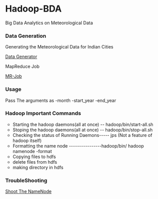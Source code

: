 # Hadoop-BDA
Big Data Analytics on Meteorological Data

<h3>Data Generation</h3>
<p>Generating the Meteorological Data for Indian Cities</p>
<p><a href="https://github.com/wolfdale/Hadoop-BDA/blob/master/Data_generator.py">Data Generator</a>
</p>
<p>MapReduce Job</p>
</p><a href="https://github.com/wolfdale/Hadoop-BDA/tree/master/MR-Job">MR-Job</a>
<p><h3>Usage</h3></p>
<p> Pass The arguments as -month -start_year -end_year  </p>

<h3>Hadoop Important Commands</h3>
<p><ul style="list-style-type:circle">
  <li>Starting the hadoop daemons(all at once) -- hadoop/bin/start-all.sh</li>
  <li>Stoping the hadoop daemons(all at once) -- hadoop/bin/stop-all.sh </li>
  <li>Checking the status of Running Daemons----- jps (Not a feature of hadoop itself)</li>
  <li>Formatting the name node ----------------hadoop/bin/ hadoop namenode -format </li>
  <li>Copying files to hdfs</li>
  <li> delete files from hdfs</li>
  <li>making directory in hdfs</li>
</ul>
</p>
<h3>TroubleShooting</h3>
<a href="https://gist.github.com/wolfdale/b1aeb98c10c3a8b120a0#file-shoot_namenode">Shoot The NameNode</a>
